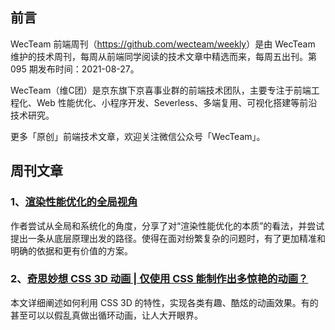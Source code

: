 ## 前言

WecTeam 前端周刊（<https://github.com/wecteam/weekly>）是由 WecTeam 维护的技术周刊，每周从前端同学阅读的技术文章中精选而来，每周五出刊。第 095 期发布时间：2021-08-27。

WecTeam（维C团）是京东旗下京喜事业群的前端技术团队，主要专注于前端工程化、Web 性能优化、小程序开发、Severless、多端复用、可视化搭建等前沿技术研究。

更多「原创」前端技术文章，欢迎关注微信公众号「WecTeam」。

## 周刊文章

### 1、[渲染性能优化的全局视角](https://mp.weixin.qq.com/s/lHeSXC963L7hIDKo18HR8w)

作者尝试从全局和系统化的角度，分享了对“渲染性能优化的本质”的看法，并尝试提出一条从底层原理出发的路径。使得在面对纷繁复杂的问题时，有了更加精准和明确的依据和更有价值的方案。

### 2、[奇思妙想 CSS 3D 动画 | 仅使用 CSS 能制作出多惊艳的动画？](https://segmentfault.com/a/1190000040563987)

本文详细阐述如何利用 CSS 3D 的特性，实现各类有趣、酷炫的动画效果。有的甚至可以以假乱真做出循环动画，让人大开眼界。
